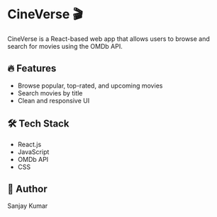 
# CineVerse 🎬

CineVerse is a React-based web app that allows users to browse and search for movies using the OMDb API.

## 🔥 Features
- Browse popular, top-rated, and upcoming movies
- Search movies by title
- Clean and responsive UI

## 🛠 Tech Stack
- React.js
- JavaScript
- OMDb API
- CSS



## 👤 Author
Sanjay Kumar
